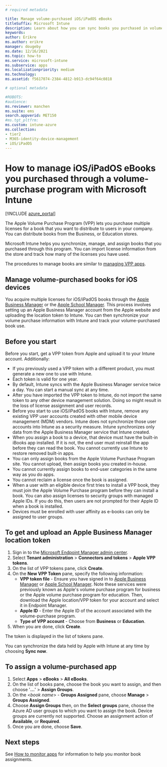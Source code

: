 ```yaml
---
# required metadata

title: Manage volume-purchased iOS/iPadOS eBooks
titleSuffix: Microsoft Intune
description: Learn about how you can sync books you purchased in volume from the iOS store into Intune and then manage and track their usage.
keywords:
author: Erikre
ms.author: erikre
manager: dougeby
ms.date: 12/16/2021
ms.topic: how-to
ms.service: microsoft-intune
ms.subservice: apps
ms.localizationpriority: medium
ms.technology:
ms.assetid: f5617074-2384-4812-b913-dc94f64c0818

# optional metadata

#ROBOTS:
#audience:
ms.reviewer: manchen
ms.suite: ems
search.appverid: MET150
#ms.tgt_pltfrm:
ms.custom: intune-azure
ms.collection:
- tier2
- M365-identity-device-management
- iOS/iPadOS
---
```


# How to manage iOS/iPadOS eBooks you purchased through a volume-purchase program with Microsoft Intune


[!INCLUDE [azure_portal](../includes/azure_portal.md)]

The Apple Volume Purchase Program (VPP) lets you purchase multiple licenses for a book that you want to distribute to users in your company. You can distribute books from the Business, or Education stores.

Microsoft Intune helps you synchronize, manage, and assign books that you purchased through this program. You can import license information from the store and track how many of the licenses you have used.

The procedures to manage books are similar to [managing VPP apps](vpp-apps-ios.md).

## Manage volume-purchased books for iOS devices
You acquire multiple licenses for iOS/iPadOS books through the [Apple Business Manager](https://business.apple.com/) or the [Apple School Manager](https://school.apple.com/). This process involves setting up an Apple Business Manager account from the Apple website and uploading the location token to Intune.  You can then synchronize your volume purchase information with Intune and track your volume-purchased book use.

## Before you start
Before you start, get a VPP token from Apple and upload it to your Intune account. Additionally:

* If you previously used a VPP token with a different product, you must generate a new one to use with Intune.
* Each token is valid for one year.
* By default, Intune syncs with the Apple Business Manager service twice a day. You can start a manual sync at any time.
* After you have imported the VPP token to Intune, do not import the same token to any other device management solution. Doing so might result in the loss of license assignment and user records.
* Before you start to use iOS/iPadOS books with Intune, remove any existing VPP user accounts created with other mobile device management (MDM) vendors. Intune does not synchronize those user accounts into Intune as a security measure. Intune synchronizes only data from the Apple Business Manager service that Intune created.
* When you assign a book to a device, that device must have the built-in iBooks app installed. If it is not, the end user must reinstall the app before they can read the book. You cannot currently use Intune to restore removed built-in apps.
* You can only assign books from the Apple Volume Purchase Program site. You cannot upload, then assign books you created in-house.
* You cannot currently assign books to end-user categories in the same way as you do apps.
* You cannot reclaim a license once the book is assigned.
* When a user with an eligible device first tries to install a VPP book, they must join the Apple Volume Purchase program before they can install a book. You can also assign licenses to security groups with managed Apple IDs. If you do this, then users are not prompted for their Apple ID when a book is installed.
* Devices must be enrolled with user affinity as e-books can only be assigned to user groups.   


## To get and upload an Apple Business Manager location token

1. Sign in to the [Microsoft Endpoint Manager admin center](https://go.microsoft.com/fwlink/?linkid=2109431).
2. Select **Tenant administration** > **Connectors and tokens** > **Apple VPP tokens**.
3. On the list of VPP tokens pane, click **Create**.
5. On the **New VPP Token** pane, specify the following information:
    - **VPP token file** - Ensure you have signed in to [Apple Business Manager](https://business.apple.com/) or [Apple School Manager](https://school.apple.com/). Note these services were previously known as Apple's volume purchase program for business or the Apple volume purchase program for education. Then, download the Apple location/VPP token for your account and select it in Endpoint Manager.
    - **Apple ID** - Enter the Apple ID of the account associated with the volume-purchase program.
    - **Type of VPP account** - Choose from **Business** or **Education**.
5. When you are done, click **Create**.

The token is displayed in the list of tokens pane.


You can synchronize the data held by Apple with Intune at any time by choosing **Sync now**.

## To assign a volume-purchased app

1. Select **Apps** > **eBooks** > **All eBooks**.
2. On the list of books pane, choose the book you want to assign, and then choose '**...**' > **Assign Groups**.
3. On the <*book name*> - **Groups Assigned** pane, choose **Manage** > **Groups Assigned**.
4. Choose **Assign Groups** then, on the **Select groups** pane, choose the Azure AD user groups to which you want to assign the book. Device groups are currently not supported.
Choose an assignment action of **Available**, or **Required**. 
5. Once you are done, choose **Save**.

## Next steps

See [How to monitor apps](apps-monitor.md) for information to help you monitor book assignments.







